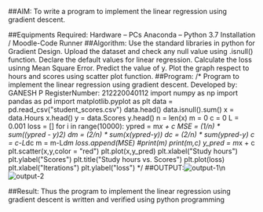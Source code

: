 ##AIM:
To write a program to implement the linear regression using gradient descent.

##Equipments Required:
Hardware – PCs
Anaconda – Python 3.7 Installation / Moodle-Code Runner
##Algorithm:
Use the standard libraries in python for Gradient Design.
Upload the dataset and check any null value using .isnull() function.
Declare the default values for linear regression.
Calculate the loss usinng Mean Square Error.
Predict the value of y.
Plot the graph respect to hours and scores using scatter plot function.
##Program:
/*
Program to implement the linear regression using gradient descent.
Developed by: GANESH P
RegisterNumber:  212220040112
import numpy as np
import pandas as pd
import matplotlib.pyplot as plt
data = pd.read_csv("student_scores.csv")
data.head()
data.isnull().sum()
x = data.Hours
x.head()
y = data.Scores
y.head()
n = len(x)
m = 0
c = 0
L = 0.001
loss = []
for i in range(10000):
    ypred = m*x + c
    MSE = (1/n) * sum((ypred - y)*2)
    dm = (2/n) * sum(x*(ypred-y))
    dc = (2/n) * sum(ypred-y)
    c = c-L*dc
    m = m-L*dm
    loss.append(MSE)
    #print(m)
print(m,c)
y_pred = m*x + c
plt.scatter(x,y,color = "red")
plt.plot(x,y_pred)
plt.xlabel("Study hours")
plt.ylabel("Scores")
plt.title("Study hours vs. Scores")
plt.plot(loss)
plt.xlabel("Iterations")
plt.ylabel("loss")
*/
##OUTPUT:![output-1](https://user-images.githubusercontent.com/105532515/169082450-c142d2c5-fb47-4bdd-9767-4029e31829f1.png)\n
![output-2](https://user-images.githubusercontent.com/105532515/169082501-eb30761c-ddb7-454d-a5d8-34b7e5eb1dd6.png)


##Result:
Thus the program to implement the linear regression using gradient descent is written and verified using python programming
